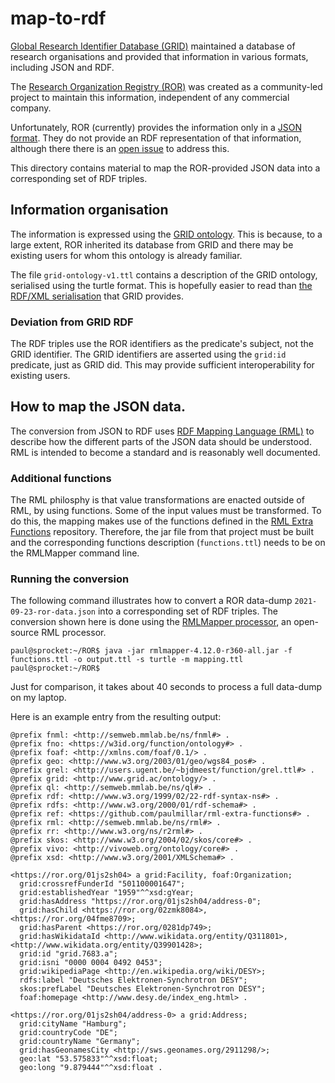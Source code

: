 # map-to-rdf

[Global Research Identifier Database (GRID)](https://www.grid.ac/)
maintained a database of research organisations and provided that
information in various formats, including JSON and RDF.

The [Research Organization Registry (ROR)](https://ror.org/) was
created as a community-led project to maintain this information,
independent of any commercial company.

Unfortunately, ROR (currently) provides the information only in a
[JSON format](https://ror.readme.io/docs/ror-data-structure).  They do
not provide an RDF representation of that information, although there
there is an [open issue](ror-community/ror-api#113) to address this.

This directory contains material to map the ROR-provided JSON data
into a corresponding set of RDF triples.

## Information organisation

The information is expressed using the [GRID
ontology](http://owlgred.lumii.lv/online_visualization/6thw).  This is
because, to a large extent, ROR inherited its database from GRID and
there may be existing users for whom this ontology is already
familiar.

The file `grid-ontology-v1.ttl` contains a description of the GRID
ontology, serialised using the turtle format.  This is hopefully
easier to read than [the RDF/XML
serialisation](https://grid.ac/ontology/grid-ontology-v1.rdf) that
GRID provides.

### Deviation from GRID RDF

The RDF triples use the ROR identifiers as the predicate's subject,
not the GRID identifier.  The GRID identifiers are asserted using the
`grid:id` predicate, just as GRID did.  This may provide sufficient
interoperability for existing users.

## How to map the JSON data.

The conversion from JSON to RDF uses [RDF Mapping Language
(RML)](https://rml.io/specs/rml/) to describe how the different parts
of the JSON data should be understood.  RML is intended to become a
standard and is reasonably well documented.

### Additional functions

The RML philosphy is that value transformations are enacted outside of
RML, by using functions.  Some of the input values must be
transformed.  To do this, the mapping makes use of the functions
defined in the [RML Extra
Functions](https://github.com/paulmillar/rml-extra-functions)
repository.  Therefore, the jar file from that project must be built
and the corresponding functions description (`functions.ttl`) needs to
be on the RMLMapper command line.

### Running the conversion

The following command illustrates how to convert a ROR data-dump
`2021-09-23-ror-data.json` into a corresponding set of RDF triples.
The conversion shown here is done using the [RMLMapper
processor](https://github.com/RMLio/rmlmapper-java), an open-source
RML processor.

```console
paul@sprocket:~/ROR$ java -jar rmlmapper-4.12.0-r360-all.jar -f functions.ttl -o output.ttl -s turtle -m mapping.ttl
paul@sprocket:~/ROR$
```

Just for comparison, it takes about 40 seconds to process a full
data-dump on my laptop.

Here is an example entry from the resulting output:

```turtle
@prefix fnml: <http://semweb.mmlab.be/ns/fnml#> .
@prefix fno: <https://w3id.org/function/ontology#> .
@prefix foaf: <http://xmlns.com/foaf/0.1/> .
@prefix geo: <http://www.w3.org/2003/01/geo/wgs84_pos#> .
@prefix grel: <http://users.ugent.be/~bjdmeest/function/grel.ttl#> .
@prefix grid: <http://www.grid.ac/ontology/> .
@prefix ql: <http://semweb.mmlab.be/ns/ql#> .
@prefix rdf: <http://www.w3.org/1999/02/22-rdf-syntax-ns#> .
@prefix rdfs: <http://www.w3.org/2000/01/rdf-schema#> .
@prefix ref: <https://github.com/paulmillar/rml-extra-functions#> .
@prefix rml: <http://semweb.mmlab.be/ns/rml#> .
@prefix rr: <http://www.w3.org/ns/r2rml#> .
@prefix skos: <http://www.w3.org/2004/02/skos/core#> .
@prefix vivo: <http://vivoweb.org/ontology/core#> .
@prefix xsd: <http://www.w3.org/2001/XMLSchema#> .

<https://ror.org/01js2sh04> a grid:Facility, foaf:Organization;
  grid:crossrefFunderId "501100001647";
  grid:establishedYear "1959"^^xsd:gYear;
  grid:hasAddress "https://ror.org/01js2sh04/address-0";
  grid:hasChild <https://ror.org/02zmk8084>, <https://ror.org/04fme8709>;
  grid:hasParent <https://ror.org/0281dp749>;
  grid:hasWikidataId <http://www.wikidata.org/entity/Q311801>, <http://www.wikidata.org/entity/Q39901428>;
  grid:id "grid.7683.a";
  grid:isni "0000 0004 0492 0453";
  grid:wikipediaPage <http://en.wikipedia.org/wiki/DESY>;
  rdfs:label "Deutsches Elektronen-Synchrotron DESY";
  skos:prefLabel "Deutsches Elektronen-Synchrotron DESY";
  foaf:homepage <http://www.desy.de/index_eng.html> .

<https://ror.org/01js2sh04/address-0> a grid:Address;
  grid:cityName "Hamburg";
  grid:countryCode "DE";
  grid:countryName "Germany";
  grid:hasGeonamesCity <http://sws.geonames.org/2911298/>;
  geo:lat "53.575833"^^xsd:float;
  geo:long "9.879444"^^xsd:float .
```
